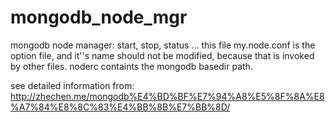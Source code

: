 mongodb_node_mgr
================

mongodb node manager: start, stop, status ...
this file my.node.conf is the option file, and it''s name should not be modified, because that is invoked by other files.
noderc containts the mongodb basedir path.

see detailed information from: http://zhechen.me/mongodb%E4%BD%BF%E7%94%A8%E5%8F%8A%E8%A7%84%E8%8C%83%E4%BB%8B%E7%BB%8D/
